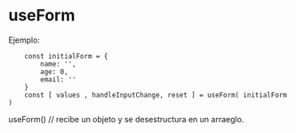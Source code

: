 # useForm 

Ejemplo:

```
    const initialForm = {
        name: '',
        age: 0,
        email: ''
    }
    const [ values , handleInputChange, reset ] = useForm( initialForm )

```

useForm() // recibe un objeto y se desestructura en un arraeglo.
